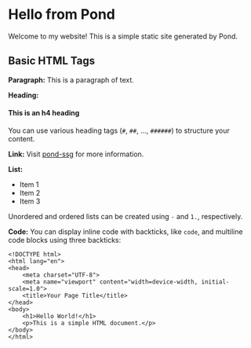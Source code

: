 # Hello from Pond

Welcome to my website! This is a simple static site generated by Pond.

## Basic HTML Tags

**Paragraph:**
This is a paragraph of text. 

**Heading:**
#### This is an h4 heading

You can use various heading tags (`#`, `##`, ..., `######`) to structure your content.

**Link:**
Visit [pond-ssg](www.github.com/404salad/pond-ssg) for more information.

**List:**
- Item 1
- Item 2
- Item 3

Unordered and ordered lists can be created using `-` and `1.`, respectively.

**Code:**
You can display inline code with backticks, like `code`, and multiline code blocks using three backticks:

```
<!DOCTYPE html>
<html lang="en">
<head>
    <meta charset="UTF-8">
    <meta name="viewport" content="width=device-width, initial-scale=1.0">
    <title>Your Page Title</title>
</head>
<body>
    <h1>Hello World!</h1>
    <p>This is a simple HTML document.</p>
</body>
</html>
```


